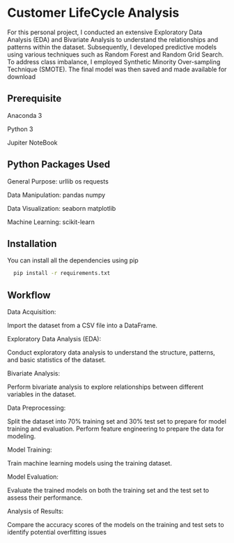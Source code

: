 
# Customer LifeCycle Analysis
 
  
  For this personal project, I conducted an extensive Exploratory Data Analysis (EDA) and Bivariate Analysis to understand the relationships and patterns within the dataset. Subsequently, I developed predictive models using various techniques such as Random Forest and Random Grid Search. To address class imbalance, I employed Synthetic Minority Over-sampling Technique (SMOTE). The final model was then saved and made available for download
  


## Prerequisite

Anaconda 3

Python 3

Jupiter NoteBook


## Python Packages Used

General Purpose:
urllib
os
requests

Data Manipulation:
pandas
numpy

Data Visualization: seaborn
matplotlib

Machine Learning:
scikit-learn


## Installation
You can install all the dependencies using pip

```bash
  pip install -r requirements.txt

```
    
## Workflow
Data Acquisition:

Import the dataset from a CSV file into a DataFrame.

Exploratory Data Analysis (EDA):

Conduct exploratory data analysis to understand the structure, patterns, and basic statistics of the dataset.

Bivariate Analysis:

Perform bivariate analysis to explore relationships between different variables in the dataset.

Data Preprocessing:

Split the dataset into 70% training set and 30% test set to prepare for model training and evaluation.
Perform feature engineering to prepare the data for modeling.

Model Training:

Train machine learning models using the training dataset.

Model Evaluation:

Evaluate the trained models on both the training set and the test set to assess their performance.

Analysis of Results:

Compare the accuracy scores of the models on the training and test sets to identify potential overfitting issues

